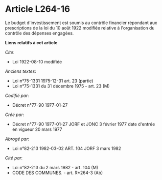 # Article L264-16

Le budget d'investissement est soumis au contrôle financier répondant aux prescriptions de la loi du 10 août 1922 modifiée
relative à l'organisation du contrôle des dépenses engagées.

**Liens relatifs à cet article**

_Cite_:

  - Loi   1922-08-10 modifiée

_Anciens textes_:

  - Loi n°75-1331 1975-12-31 art. 23 (partie)
  - Loi n°75-1331 du 31 décembre 1975 - art. 23 (M)

_Codifié par_:

  - Décret n°77-90 1977-01-27

_Créé par_:

  - Décret n°77-90 1977-01-27 JORF et JONC 3 février 1977 date d'entrée en vigueur 20 mars 1977

_Abrogé par_:

  - Loi n°82-213 1982-03-02 ART. 104 JORF 3 mars 1982

_Cité par_:

  - Loi n°82-213 du 2 mars 1982 - art. 104 (M)
  - CODE DES COMMUNES. - art. R*264-3 (Ab)
